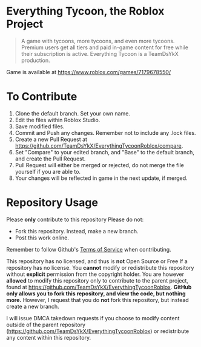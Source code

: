 # Everything Tycoon, the Roblox Project

> A game with tycoons, more tycoons, and even more tycoons. Premium
> users get all tiers and paid in-game content for free while their
> subscription is active. Everything Tycoon is a TeamDsYkX production.

Game is available at https://www.roblox.com/games/7179678550/
# To Contribute

 1. Clone the default branch. Set your own name.
 2. Edit the files within Roblox Studio.
 3. Save modified files.
 4. Commit and Push any changes. Remember not to include any .lock files.
 5. Create a new Pull Request at https://github.com/TeamDsYkX/EverythingTycoonRoblox/compare.
 6. Set "Compare" to your edited branch, and "Base" to the default branch, and create the Pull Request.
 7. Pull Request will either be merged or rejected, do not merge the file yourself if you are able to.
 8. Your changes will be reflected in game in the next update, if merged.
# Repository Usage
Please **only** contribute to this repository
Please do not:
 - Fork this repository. Instead, make a new branch.
 - Post this work online.

Remember to follow Github's [Terms of Service](https://docs.github.com/en/site-policy/github-terms/github-terms-of-service) when contributing.

This repository has no licensed, and thus is **not** Open Source or Free
If a repository has no license. You  **cannot**  modify or redistribute this repository without  **explicit**  permission from the copyright holder. 
You are however **allowed** to modify this repository only to contribute to the parent project, found at https://github.com/TeamDsYkX/EverythingTycoonRoblox.
**GitHub only allows you to fork this repository, and view the code, but nothing more.** However, I request that you do **not** fork this repository, but instead create a new branch.

I will issue DMCA takedown requests if you choose to modify content outside of the parent repository (https://github.com/TeamDsYkX/EverythingTycoonRoblox) or redistribute any content within this repository.